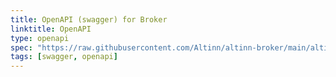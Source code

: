 ```yaml
---
title: OpenAPI (swagger) for Broker
linktitle: OpenAPI
type: openapi
spec: "https://raw.githubusercontent.com/Altinn/altinn-broker/main/altinn-broker-v1.json"
tags: [swagger, openapi]
---
```

